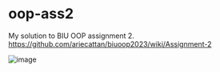 # oop-ass2
My solution to BIU OOP assignment 2. https://github.com/ariecattan/biuoop2023/wiki/Assignment-2

![image](https://github.com/levy-ido/oop-ass2/assets/116656888/f7ee322b-d468-4c29-8544-5211fe29bc0b)
